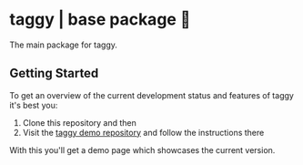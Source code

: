 # taggy | base package 🐓
The main package for taggy.

## Getting Started
To get an overview of the current development status and features of taggy it's best you:
1. Clone this repository and then
2. Visit the [taggy demo repository](https://github.com/open-taggy/demo) and follow the instructions there

With this you'll get a demo page which showcases the current version.
